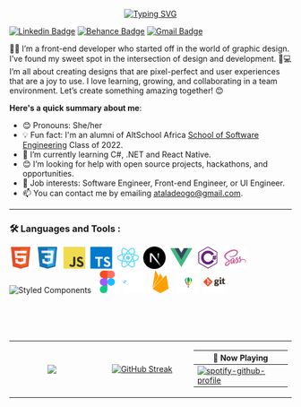 
<div align="center">

[![Typing SVG](https://readme-typing-svg.demolab.com?font=Montserrat&weight=600&pause=1000&color=000000&center=true&repeat=false&random=false&width=435&lines=Hello+there.+I'm+Talade.+%F0%9F%91%8B%F0%9F%8F%BE)](https://git.io/typing-svg)
</div>

[![Linkedin Badge](https://img.shields.io/badge/-LinkedIn-blue?style=for-the-badge&logo=Linkedin&logoColor=white&link=https://www.linkedin.com/in/taladeogo-abraham-b058b1166/)](https://www.linkedin.com/in/taladeogo/)
[![Behance Badge](https://img.shields.io/badge/-Behance-100000?style=for-the-badge&logo=Behance&logoColor=white&labelColor=354B86&color=354B86&Link=https://www.behance.net/taladeogo)](https://www.behance.net/taladeogo)
[![Gmail Badge](https://img.shields.io/badge/Gmail-D14836?style=for-the-badge&logo=gmail&logoColor=white)](mailto:ataladeogo@gmail.com)



:woman_technologist: I’m a front-end developer who started off in the world of graphic design. I’ve found my sweet spot in the intersection of design and development. 🎨💻 I’m all about creating designs that are pixel-perfect and user experiences that are a joy to use. I love learning, growing, and collaborating in a team environment. Let’s create something amazing together! 😊


**Here's a quick summary about me**:

- 😊 Pronouns: She/her
- 💡 Fun fact: I'm an alumni of AltSchool Africa [School of Software Engineering](https://altschoolafrica.com/schools/engineering) Class of 2022.
- 🌱 I’m currently learning C#, .NET and React Native.
- 😊 I’m looking for help with open source projects, hackathons, and opportunities.
- 💼 Job interests: Software Engineer, Front-end Engineer, or UI Engineer.
- 📫 You can contact me by emailing ataladeogo@gmail.com.

---

### :hammer_and_wrench: Languages and Tools :
<div>
<img src="https://github.com/devicons/devicon/blob/master/icons/html5/html5-original.svg" title="HTML" alt="HTML" width="40" height="40"/>&nbsp;
<img src="https://github.com/devicons/devicon/blob/master/icons/css3/css3-original.svg" title="CSS3" alt="CSS3" width="40" height="40"/>&nbsp;
<img src="https://github.com/devicons/devicon/blob/master/icons/javascript/javascript-original.svg" title="JavaScript" alt="JavaScript" width="40" height="40"/>&nbsp;
<img src="https://github.com/devicons/devicon/blob/master/icons/typescript/typescript-original.svg" title="Typescript" alt="Typescript" width="40" height="40"/>&nbsp;
<img src="https://github.com/devicons/devicon/blob/master/icons/react/react-original.svg" title="React" alt="React" width="40" height="40"/>&nbsp;
<img src="https://github.com/devicons/devicon/blob/master/icons/nextjs/nextjs-original.svg" title="Next" alt="Next" width="40" height="40"/>&nbsp;
<img src="https://github.com/devicons/devicon/blob/master/icons/vuejs/vuejs-original.svg" title="Vue" alt="Vue" width="40" height="40"/>&nbsp;
<img src="https://github.com/devicons/devicon/blob/master/icons/csharp/csharp-line.svg" title="C Sharp" alt="C Sharp" width="40" height="40"/>&nbsp;
<img src="https://github.com/devicons/devicon/blob/master/icons/sass/sass-original.svg" title="SASS" alt="SASS" width="40" height="40"/>&nbsp;
<img src="https://github.com/styled-components/brand/blob/master/styled-components.svg" title="Styled Components" alt="Styled Components" width="40" height="40"/>&nbsp;
<img src="https://github.com/devicons/devicon/blob/master/icons/figma/figma-original.svg" title="Figma" alt="Figma" width="40" height="40"/>&nbsp;
<img src="https://github.com/devicons/devicon/blob/master/icons/tailwindcss/tailwindcss-original-wordmark.svg" title="Tailwind" alt="Tailwind" width="40" height="40"/>&nbsp;
<img src="https://github.com/devicons/devicon/blob/master/icons/firebase/firebase-plain.svg" title="Firebase" alt="Firebase" width="40" height="40"/>&nbsp;
<img src="https://github.com/Wilberson-Roberto/Wilberson-Roberto/blob/main/img/coreldraw.svg" title="Corel Draw" alt="Corel draw" width="40" height="40"/>&nbsp;
<img src="https://github.com/devicons/devicon/blob/master/icons/git/git-original-wordmark.svg" title="Git" alt="Git" width="40" height="40"/>
</div>
  <br>
  <br>
  <br>
  <br>
<table align="center">
  <tr>
<td align="center" width="300">
<p align=center>  
  <img align=center src="https://github-readme-stats.vercel.app/api?username=TaladeogoA&show_icons=true&theme=graywhite">
</p>
</td>
<td align="center" width="300">
    
[![GitHub Streak](https://streak-stats.demolab.com?user=TaladeogoA&theme=graywhite&card_width=403&hide_current_streak=true)](https://git.io/streak-stats)
</td>

<td align="center" width="300">
  
| 🎵 Now Playing                                                                                                                    |
| ------------------------------------------------------------------------------------------------------------------------------ |
| [![spotify-github-profile](https://spotify-github-profile.vercel.app/api/view?uid=31ou6nkcvrawxss4nyazgkxhusru&cover_image=true&theme=natemoo-re&show_offline=false&background_color=121212&interchange=false&bar_color=53b14f&bar_color_cover=false)](https://spotify-github-profile.vercel.app/api/view?uid=31ou6nkcvrawxss4nyazgkxhusru&redirect=true)
</td>
</tr>
</table>


